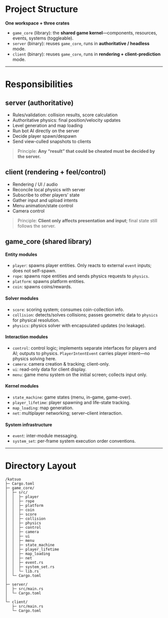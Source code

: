 # Project Structure

**One workspace + three crates**

- `game_core` (library): the **shared game kernel**—components, resources, events, systems (toggleable).
- `server` (binary): reuses `game_core`, runs in **authoritative / headless** mode.
- `client` (binary): reuses `game_core`, runs in **rendering + client-prediction** mode. 

------

# Responsibilities

## **server (authoritative)**

- Rules/validation: collision results, score calculation
- Authoritative physics: final position/velocity updates
- Level generation and map loading
- Run bot AI directly on the server
- Decide player spawn/despawn
- Send view-culled snapshots to clients

> Principle: **Any “result” that could be cheated must be decided by the server.** 

## **client (rendering + feel/control)**

- Rendering / UI / audio
- Reconcile local physics with server
- Subscribe to other players’ state
- Gather input and upload intents
- Menu animation/state control
- Camera control

> Principle: **Client only affects presentation and input**; final state still follows the server. 

## **game_core (shared library)**

#### Entity modules

- `player`: spawns player entities. Only reacts to external `event` inputs; does not self-spawn.
- `rope`: spawns rope entities and sends physics requests to `physics`.
- `platform`: spawns platform entities.
- `coin`: spawns coins/rewards. 

#### Solver modules

- `score`: scoring system; consumes coin-collection info.
- `collision`: detects/solves collisions; passes geometric data to `physics` for physical resolution.
- `physics`: physics solver with encapsulated updates (no leakage). 

#### Interaction modules

- `control`: control logic; implements separate interfaces for players and AI; outputs to physics. `PlayerIntentEvent` carries player intent—no physics solving here.
- `camera`: camera creation & tracking; client-only.
- `ui`: read-only data for client display.
- `menu`: game menu system on the initial screen; collects input only. 

#### Kernel modules

- `state_machine`: game states (menu, in-game, game-over).
- `player_lifetime`: player spawning and life-state tracking.
- `map_loading`: map generation.
- `net`: multiplayer networking; server–client interaction. 

#### System infrastructure

- `event`: inter-module messaging.
- `system_set`: per-frame system execution order conventions. 

------

# Directory Layout

```
/katsuo
├─ Cargo.toml
├─ game_core/
│  ├─ src/
│  │  ├─ player
│  │  ├─ rope
│  │  ├─ platform
│  │  ├─ coin
│  │  ├─ score
│  │  ├─ collision
│  │  ├─ physics
│  │  ├─ control
│  │  ├─ camera
│  │  ├─ ui
│  │  ├─ menu
│  │  ├─ state_machine
│  │  ├─ player_lifetime
│  │  ├─ map_loading
│  │  ├─ net
│  │  ├─ event.rs
│  │  ├─ system_set.rs
│  │  └─ lib.rs
│  └─ Cargo.toml
│
├─ server/
│  ├─ src/main.rs
│  └─ Cargo.toml
│
└─ client/
   ├─ src/main.rs
   └─ Cargo.toml
```